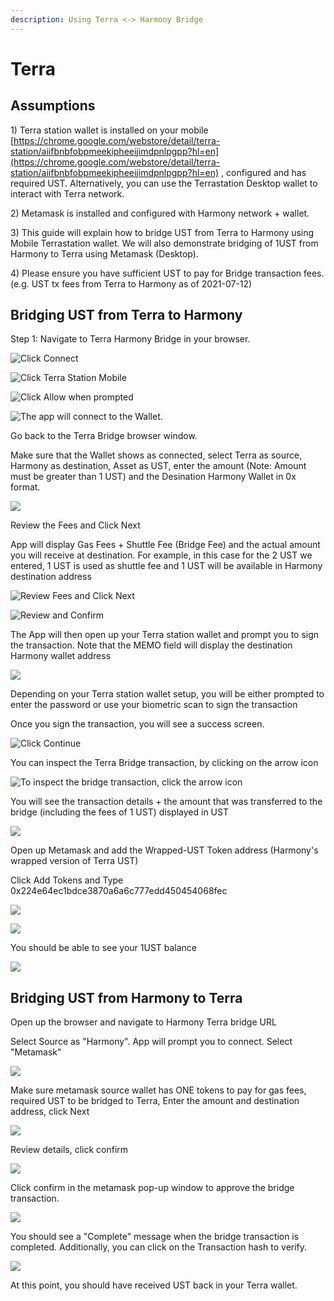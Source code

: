 ```yaml
---
description: Using Terra <-> Harmony Bridge
---
```


# Terra

## Assumptions

1\) Terra station wallet is installed on your mobile [https://chrome.google.com/webstore/detail/terra-station/aiifbnbfobpmeekipheeijimdpnlpgpp?hl=en](https://chrome.google.com/webstore/detail/terra-station/aiifbnbfobpmeekipheeijimdpnlpgpp?hl=en) , configured and has required UST. Alternatively, you can use the Terrastation Desktop wallet to interact with Terra network. 

2\) Metamask is installed and configured with Harmony network + wallet.

3\) This guide will explain how to bridge UST from Terra to Harmony using Mobile Terrastation wallet. We will also demonstrate bridging of 1UST from Harmony to Terra using Metamask \(Desktop\).

4\) Please ensure you have sufficient UST to pay for Bridge transaction fees. \(e.g. UST tx fees from Terra to Harmony as of 2021-07-12\)

## Bridging UST from Terra to Harmony

Step 1: Navigate to Terra Harmony Bridge in your browser. 

![Click Connect](../../.gitbook/assets/image%20%28103%29.png)

![Click Terra Station Mobile](../../.gitbook/assets/image%20%28111%29.png)

![Click Allow when prompted](../../.gitbook/assets/image%20%2898%29.png)

![The app will connect to the Wallet. ](../../.gitbook/assets/image%20%28168%29.png)

Go back to the Terra Bridge browser window.

Make sure that the Wallet shows as connected, select Terra as source, Harmony as destination, Asset as UST, enter the amount \(Note: Amount must be greater than 1 UST\) and the Desination Harmony Wallet in 0x format. 

![](../../.gitbook/assets/image%20%28174%29.png)

Review the Fees and Click Next

App will display Gas Fees + Shuttle Fee \(Bridge Fee\) and the actual amount you will receive at destination. For example, in this case for the 2 UST we entered, 1 UST is used as shuttle fee and 1 UST will be available in Harmony destination address

![Review Fees and Click Next](../../.gitbook/assets/image%20%28153%29.png)

![Review and Confirm](../../.gitbook/assets/image%20%28172%29.png)

The App will then open up your Terra station wallet and prompt you to sign the transaction. Note that the MEMO field will display the destination Harmony wallet address 

![](../../.gitbook/assets/image%20%28107%29.png)

Depending on your Terra station wallet setup, you will be either prompted to enter the password or use your biometric scan to sign the transaction

Once you sign the transaction, you will see a success screen.

![Click Continue](../../.gitbook/assets/image%20%28167%29.png)

You can inspect the Terra Bridge transaction, by clicking on the arrow icon

![To inspect the bridge transaction, click the arrow icon](../../.gitbook/assets/image%20%28136%29.png)

You will see the transaction details + the amount that was transferred to the bridge \(including the fees of 1 UST\) displayed in UST 

![](../../.gitbook/assets/image%20%28149%29.png)

Open up Metamask and add the Wrapped-UST Token address \(Harmony's wrapped version of Terra UST\)

Click Add Tokens and Type 0x224e64ec1bdce3870a6a6c777edd450454068fec

![](../../.gitbook/assets/image%20%28143%29.png)

![](../../.gitbook/assets/image%20%28117%29.png)

You should be able to see your 1UST balance

![](../../.gitbook/assets/image%20%28157%29.png)

## Bridging UST from Harmony to Terra

Open up the browser and navigate to Harmony Terra bridge URL

Select Source as "Harmony". App will prompt you to connect. Select "Metamask"

![](../../.gitbook/assets/image%20%28151%29.png)



Make sure metamask source wallet has ONE tokens to pay for gas fees, required UST to be bridged to Terra, Enter the amount and destination address, click Next

![](../../.gitbook/assets/image%20%28101%29.png)

Review details, click confirm

![](../../.gitbook/assets/image%20%28160%29.png)

Click confirm in the metamask pop-up window to approve the bridge transaction.

![](../../.gitbook/assets/image%20%28118%29.png)

You should see a "Complete" message when the bridge transaction is completed. Additionally, you can click on the Transaction hash to verify.



![](../../.gitbook/assets/image%20%28170%29.png)



At this point, you should have received UST back in your Terra wallet.


